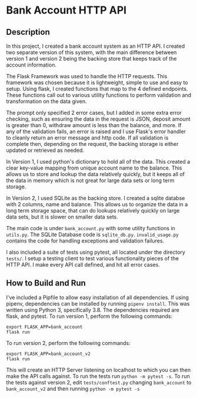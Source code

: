 # Bank Account HTTP API

## Description

In this project, I created a bank account system as an HTTP API. I created two separate version of this system, with the main difference between version 1 and version 2 being the backing store that keeps track of the account information. 

The Flask Framework was used to handle the HTTP requests. This framework was chosen because it is lightweight, simple to use and easy to setup. Using flask, I created functions that map to the 4 defined endpoints. These functions call out to various utility functions to perform validation and transformation on the data given. 

The prompt only specified 2 error cases, but I added in some extra error checking, such as ensuring the data in the request is JSON, deposit amount is greater than 0, withdraw amount is less than the balance, and more. If any of the validation fails, an error is raised and I use Flask's error handler to cleanly return an error message and http code. If all validation is complete then, depending on the request, the backing storage is either updated or retrieved as needed.

In Version 1, I used python's dictionary to hold all of the data. This created a clear key-value mapping from unique account name to the balance. This allows us to store and lookup the data relatively quickly, but it keeps all of the data in memory which is not great for large data sets or long term storage. 

In Version 2, I used SQLite as the backing store. I created a sqlite databse with 2 columns, name and balance. This allows us to organize the data in a long term storage space, that can do lookups relatively quickly on large data sets, but it is slower on smaller data sets. 

The main code is under `bank_account.py` with some utility functions in `utils.py`. The SQLite Database code is `sqlite_db.py`. `invalid_usage.py` contains the code for handling exceptions and validation failures.

I also included a suite of tests using pytest, all located under the directory `tests/`. I setup a testing client to test various functionality pieces of the HTTP API. I make every API call defined, and hit all error cases.

## How to Build and Run
I've included a Pipfile to allow easy installation of all dependencies. If using pipenv, dependencies can be installed by running `pipenv install`. This was written using Python 3, specifically 3.8. The dependencies required are flask, and pytest. 
To run version 1, perform the following commands:
```
export FLASK_APP=bank_account
flask run
```
To run version 2, perform the following commands:
```
export FLASK_APP=bank_account_v2
flask run
```
This will create an HTTP Server listening on localhost to which you can then make the API calls against.
To run the tests run `python -m pytest -s`. To run the tests against version 2, edit `tests/conftest.py` changing `bank_account` to `bank_account_v2` and then running `python -m pytest -s`
